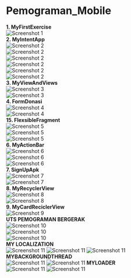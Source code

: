 # Pemograman_Mobile
<b>1. MyFirstExercise</b><br>
![Screenshot 1](/MyFirstExercise/ss.jpeg)<br>
<b>2. MyIntentApp</b><br>
![Screenshot 2](/MyIntentApp/Screensot/1.jpeg)<br>
![Screenshot 2](/MyIntentApp/Screensot/2.jpeg)<br>
![Screenshot 2](/MyIntentApp/Screensot/3.jpeg)<br>
![Screenshot 2](/MyIntentApp/Screensot/4.jpeg)<br>
![Screenshot 2](/MyIntentApp/Screensot/5.jpeg)<br>
![Screenshot 2](/MyIntentApp/Screensot/6.jpeg)<br>
<b>3. MyViewAndViews</b><br>
![Screenshot 3](/MyViewAndViews/screenshot1.jpeg)<br>
![Screenshot 3](/MyViewAndViews/screenshot2.jpeg)<br>
<b>4. FormDonasi</b><br>
![Screenshot 4](/formdonasi/s1.jpeg)<br>
![Screenshot 4](/formdonasi/s2.jpeg)<br>
<b>15. FlexsibleFragment</b><br>
![Screenshot 5](/FlexsibleFragments/1.jpeg)<br>
![Screenshot 5](/FlexsibleFragments/2.jpeg)<br>
![Screenshot 5](/FlexsibleFragments/3.jpeg)<br>
<b>6. MyActionBar</b><br>
![Screenshot 6](/MyActionBar/a.jpeg)<br>
![Screenshot 6](/MyActionBar/b.jpeg)<br>
![Screenshot 6](/MyActionBar/c.jpeg)<br>
<b>7. SignUpApk</b><br>
![Screenshot 7](/SignUpApk/s1.jpeg)<br>
![Screenshot 7](/SignUpApk/s2.jpeg)<br>
<b>8. MyRecyclerView</b><br>
![Screenshot 8](/MyRecyclerView/1.jpeg)<br>
![Screenshot 8](/MyRecyclerView/2.jpeg)<br>
<b>9. MyCardReciclerView</b><br>
![Screenshot 9](/MyCardRecyclerView/1.jpeg)<br>
<b>UTS PEMOGRAMAN BERGERAK</b><br>
![Screenshot 10](/tugas/1.jpeg)<br>
![Screenshot 10](/tugas/2.jpeg)<br>
![Screenshot 10](/tugas/3.jpeg)<br>
<b>MY LOCALIZATION</b><br>
![Screenshot 11](/MyLocalization/s1.jfif)
![Screenshot 11](/MyLocalization/s2.jfif)
![Screenshot 11](/MyLocalization/s3.jfif)
<b>MYBACKGROUNDTHREAD</b><br>
![Screenshot 11](MyBackgroundThread/s1.jfif)
![Screenshot 11](MyBackgroundThread/s2.jfif)
<b>MYLOADER</b><br>
![Screenshot 11](MyLoader/s1.jfif)
![Screenshot 11](MyLoader/s1.jfif)
